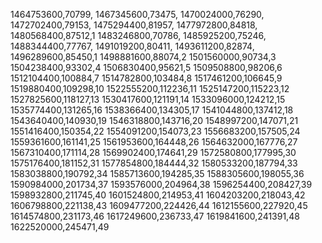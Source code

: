 1464753600,70799,
1467345600,73475,
1470024000,76290,
1472702400,79153,
1475294400,81957,
1477972800,84818,
1480568400,87512,1
1483246800,70786,
1485925200,75246,
1488344400,77767,
1491019200,80411,
1493611200,82874,
1496289600,85450,1
1498881600,88074,2
1501560000,90734,3
1504238400,93302,4
1506830400,95621,5
1509508800,98206,6
1512104400,100884,7
1514782800,103484,8
1517461200,106645,9
1519880400,109298,10
1522555200,112236,11
1525147200,115223,12
1527825600,118127,13
1530417600,121191,14
1533096000,124212,15
1535774400,131265,16
1538366400,134305,17
1541044800,137412,18
1543640400,140930,19
1546318800,143716,20
1548997200,147071,21
1551416400,150354,22
1554091200,154073,23
1556683200,157505,24
1559361600,161141,25
1561953600,164448,26
1564632000,167776,27
1567310400,171114,28
1569902400,174641,29
1572580800,177995,30
1575176400,181152,31
1577854800,184444,32
1580533200,187794,33
1583038800,190792,34
1585713600,194285,35
1588305600,198055,36
1590984000,201734,37
1593576000,204964,38
1596254400,208427,39
1598932800,211745,40
1601524800,214953,41
1604203200,218043,42
1606798800,221138,43
1609477200,224426,44
1612155600,227920,45
1614574800,231173,46
1617249600,236733,47
1619841600,241391,48
1622520000,245471,49
